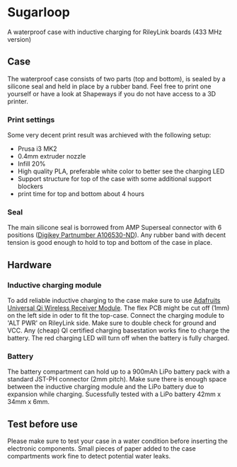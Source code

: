 # Sugarloop
A waterproof case with inductive charging for RileyLink boards (433 MHz version)

## Case
The waterproof case consists of two parts (top and bottom), is sealed by a silicone seal and held in place by a rubber band. Feel free to print one yourself or have a look at Shapeways if you do not have access to a 3D printer.

### Print settings
Some very decent print result was archieved with the following setup:
- Prusa i3 MK2
- 0.4mm extruder nozzle
- Infill 20%
- High quality PLA, preferable white color to better see the charging LED
- Support structure for top of the case with some additional support blockers
- print time for top and bottom about 4 hours

### Seal
The main silicone seal is borrowed from AMP Superseal connector with 6 positions ([Digikey Partnumber A106530-ND](https://www.digikey.com/products/en?keywords=A106530-ND)). Any rubber band with decent tension is good enough to hold to top and bottom of the case in place.

## Hardware

### Inductive charging module
To add reliable inductive charging to the case make sure to use [Adafruits Universal Qi Wireless Receiver Module](https://www.adafruit.com/product/1901). The flex PCB might be cut off (1mm) on the left side in oder to fit the top-case. Connect the charging module to 'ALT PWR' on RileyLink side. Make sure to double check for ground and VCC. Any (cheap) QI certified charging basestation works fine to charge the battery. The red charging LED will turn off when the battery is fully charged. 

### Battery
The battery compartment can hold up to a 900mAh LiPo battery pack with a standard JST-PH connector (2mm pitch). Make sure there is enough space between the inductive charging module and the LiPo battery due to expansion while charging. Sucessfully tested with a LiPo battery 42mm x 34mm x 6mm.

## Test before use
Please make sure to test your case in a water condition before inserting the electronic components. Small pieces of paper added to the case compartments work fine to detect potential water leaks.
